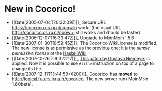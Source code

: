 New in Cocorico!
================

-   \[\[Date(2005-07-04T20:32:09Z)\]\]\_ Secure URL <https://cocorico.cs.ru.nl/coqwiki> works (the usual URL <http://cocorico.cs.ru.nl/coqwiki> still works and should be faster)
-   \[\[Date(2006-12-07T16:33:47Z)\]\]\_ Upgrade to MoinMoin 1.5.6
-   \[\[Date(2007-01-30T18:59:45Z)\]\]\_ The [Cocorico!WikiLicense](Cocorico!WikiLicense) is modified. The new license is as permissive as the previous one; it is the *simple permissive license* of the [HaskellWiki](http://www.haskell.org/haskellwiki/Haskell).
-   \[\[Date(2007-10-26T09:32:21Z)\]\]\_ [This patch by Gustavo Niemeyer](http://labix.org/snippets/moin-title) is applied. Now it is possible to use `#title` instruction on top of a page to change its title.
-   \[\[Date(2007-12-11T18:44:59+0200)\]\]\_ Cocorico! has **moved** to <http://logical.futurs.inria.fr/cocorico>. The new server runs MoinMoin 1.6.0beta1.

